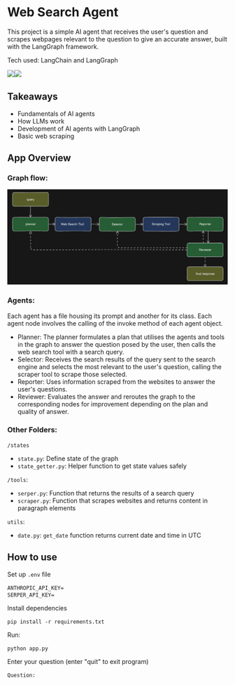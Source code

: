 # Web Search Agent

This project is a simple AI agent that receives the user's question and scrapes webpages relevant to the question to give an accurate answer, built with the LangGraph framework.

Tech used: LangChain and LangGraph

<img src="https://registry.npmmirror.com/@lobehub/icons-static-png/latest/files/dark/langchain.png" height=60><img src="https://registry.npmmirror.com/@lobehub/icons-static-png/latest/files/dark/langgraph.png" height=60>

## Takeaways

- Fundamentals of AI agents
- How LLMs work
- Development of AI agents with LangGraph
- Basic web scraping

## App Overview

### Graph flow:

![graph](graph/graph.png)

### Agents:

Each agent has a file housing its prompt and another for its class. Each agent node involves the calling of the invoke method of each agent object.

- Planner: The planner formulates a plan that utilises the agents and tools in the graph to answer the question posed by the user, then calls the web search tool with a search query.
- Selector: Receives the search results of the query sent to the search engine and selects the most relevant to the user's question, calling the scraper tool to scrape those selected.
- Reporter: Uses information scraped from the websites to answer the user's questions.
- Reviewer: Evaluates the answer and reroutes the graph to the corresponding nodes for improvement depending on the plan and quality of answer.

### Other Folders:

`/states`

- `state.py`: Define state of the graph
- `state_getter.py`: Helper function to get state values safely

`/tools`:

- `serper.py`: Function that returns the results of a search query
- `scraper.py`: Function that scrapes websites and returns content in paragraph elements

`utils`:

- `date.py`: `get_date` function returns current date and time in UTC

## How to use

Set up `.env` file

```
ANTHROPIC_API_KEY=
SERPER_API_KEY=
```

Install dependencies

```
pip install -r requirements.txt
```

Run:

```
python app.py
```

Enter your question (enter "quit" to exit program)

```
Question:
```
